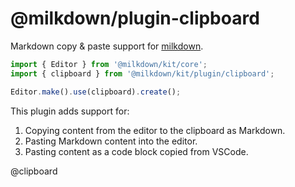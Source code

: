 # @milkdown/plugin-clipboard

Markdown copy & paste support for [milkdown](https://milkdown.dev/).

```typescript
import { Editor } from '@milkdown/kit/core';
import { clipboard } from '@milkdown/kit/plugin/clipboard';

Editor.make().use(clipboard).create();
```

This plugin adds support for:

1. Copying content from the editor to the clipboard as Markdown.
2. Pasting Markdown content into the editor.
3. Pasting content as a code block copied from VSCode.

@clipboard
